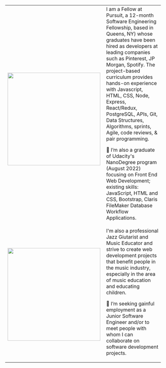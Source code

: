 
<table>
  <tr>
    <td>&nbsp; &nbsp; &nbsp; &nbsp; &nbsp; &nbsp; &nbsp; &nbsp; &nbsp; &nbsp; &nbsp; &nbsp; &nbsp; &nbsp; &nbsp; &nbsp; &nbsp; &nbsp;
      <img src="https://user-images.githubusercontent.com/97370716/227693602-c3be56bd-555d-41bf-b926-3a2f81ada38c.jpeg" width="300"></td>
    <td>I am a Fellow at Pursuit, a 12-month Software Engineering Fellowship, based in Queens, NY) whose graduates have been hired as developers at leading companies such as Pinterest, JP Morgan, Spotify.  The project-based curriculum provides hands-on experience with Javascript, HTML, CSS, Node, Express, React/Redux, PostgreSQL, APIs, Git, Data Structures, Algorithms, sprints, Agile, code reviews, & pair programming.
       
👀 I’m also a graduate of Udacity's NanoDegree program (August 2022) focusing on Front End Web Development; existing skills: JavaScript, HTML and CSS, Bootstrap, Claris FileMaker Database Workflow Applications.</td>
  </tr>
  <tr>
    <td><img src="https://scontent-lga3-2.xx.fbcdn.net/v/t31.18172-8/1891386_1481707162040717_245889562_o.jpg?_nc_cat=101&ccb=1-7&_nc_sid=09cbfe&_nc_ohc=rjAdGbC32eYAX9D_7Xc&_nc_ht=scontent-lga3-2.xx&oh=00_AfD3nT7OOnaXiYSF-xQ5CBIOQYrIwjzOZR1ZiDyHnhaIMg&oe=6445DD13" width="300"></td>
<td>I'm also a professional Jazz Giutarist and Music Educator and strive to create web development projects that benefit people in the music industry, especially in the area of music education and educating children.
    
💞️ I’m seeking gainful employment as a Junior Software Engineer and/or to meet people with whom I can collaborate on software development projects.</td>
   
  </tr>
 </table>

<!---
pulse99r/pulse99r is a ✨ special ✨ repository because its `README.md` (this file) appears on your GitHub profile.
You can click the Preview link to take a look at your changes.
--->
<!---
![Guitar Wizardry!](https://scontent-lga3-2.xx.fbcdn.net/v/t31.18172-8/1891386_1481707162040717_245889562_o.jpg?_nc_cat=101&ccb=1-7&_nc_sid=09cbfe&_nc_ohc=rjAdGbC32eYAX9D_7Xc&_nc_ht=scontent-lga3-2.xx&oh=00_AfD3nT7OOnaXiYSF-xQ5CBIOQYrIwjzOZR1ZiDyHnhaIMg&oe=6445DD13) "Guitar Wizardry!"
--->


